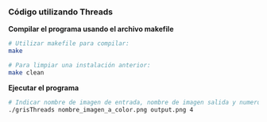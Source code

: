 ### Código utilizando Threads

**Compilar el programa usando el archivo makefile**
```bash
# Utilizar makefile para compilar:
make

# Para limpiar una instalación anterior:
make clean
```

**Ejecutar el programa**
```bash
# Indicar nombre de imagen de entrada, nombre de imagen salida y numero de hebras a utilizar. Ejemplo:
./grisThreads nombre_imagen_a_color.png output.png 4
```


